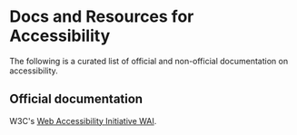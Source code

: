 # Docs and Resources for Accessibility

The following is a curated list of official and non-official documentation on accessibility.

## Official documentation

W3C's [Web Accessibility Initiative WAI](https://www.w3.org/WAI/standards-guidelines/aria/).